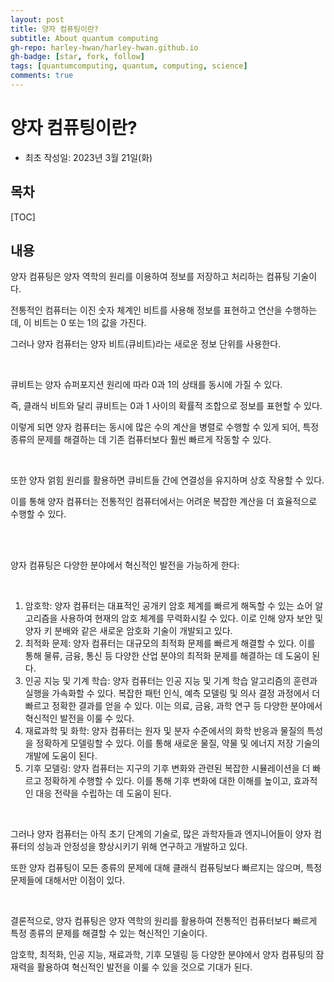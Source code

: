 ```yaml
---
layout: post
title: 양자 컴퓨팅이란?
subtitle: About quantum computing
gh-repo: harley-hwan/harley-hwan.github.io
gh-badge: [star, fork, follow]
tags: [quantumcomputing, quantum, computing, science]
comments: true
---
```


# 양자 컴퓨팅이란?

- 최초 작성일: 2023년 3월 21일(화)

## 목차

[TOC]

## 내용

양자 컴퓨팅은 양자 역학의 원리를 이용하여 정보를 저장하고 처리하는 컴퓨팅 기술이다.

전통적인 컴퓨터는 이진 숫자 체계인 비트를 사용해 정보를 표현하고 연산을 수행하는데, 이 비트는 0 또는 1의 값을 가진다.

그러나 양자 컴퓨터는 양자 비트(큐비트)라는 새로운 정보 단위를 사용한다.

<br/>

큐비트는 양자 슈퍼포지션 원리에 따라 0과 1의 상태를 동시에 가질 수 있다.

즉, 클래식 비트와 달리 큐비트는 0과 1 사이의 확률적 조합으로 정보를 표현할 수 있다.

이렇게 되면 양자 컴퓨터는 동시에 많은 수의 계산을 병렬로 수행할 수 있게 되어, 특정 종류의 문제를 해결하는 데 기존 컴퓨터보다 훨씬 빠르게 작동할 수 있다.

<br/>

또한 양자 얽힘 원리를 활용하면 큐비트들 간에 연결성을 유지하며 상호 작용할 수 있다. 

이를 통해 양자 컴퓨터는 전통적인 컴퓨터에서는 어려운 복잡한 계산을 더 효율적으로 수행할 수 있다.

<br/>

<br/>

양자 컴퓨팅은 다양한 분야에서 혁신적인 발전을 가능하게 한다:

<br/>

1. 암호학: 양자 컴퓨터는 대표적인 공개키 암호 체계를 빠르게 해독할 수 있는 쇼어 알고리즘을 사용하여 현재의 암호 체계를 무력화시킬 수 있다. 이로 인해 양자 보안 및 양자 키 분배와 같은 새로운 암호화 기술이 개발되고 있다.
2. 최적화 문제: 양자 컴퓨터는 대규모의 최적화 문제를 빠르게 해결할 수 있다. 이를 통해 물류, 금융, 통신 등 다양한 산업 분야의 최적화 문제를 해결하는 데 도움이 된다.
3. 인공 지능 및 기계 학습: 양자 컴퓨터는 인공 지능 및 기계 학습 알고리즘의 훈련과 실행을 가속화할 수 있다. 복잡한 패턴 인식, 예측 모델링 및 의사 결정 과정에서 더 빠르고 정확한 결과를 얻을 수 있다. 이는 의료, 금융, 과학 연구 등 다양한 분야에서 혁신적인 발전을 이룰 수 있다.
4. 재료과학 및 화학: 양자 컴퓨터는 원자 및 분자 수준에서의 화학 반응과 물질의 특성을 정확하게 모델링할 수 있다. 이를 통해 새로운 물질, 약물 및 에너지 저장 기술의 개발에 도움이 된다.
5. 기후 모델링: 양자 컴퓨터는 지구의 기후 변화와 관련된 복잡한 시뮬레이션을 더 빠르고 정확하게 수행할 수 있다. 이를 통해 기후 변화에 대한 이해를 높이고, 효과적인 대응 전략을 수립하는 데 도움이 된다.

<br/>

그러나 양자 컴퓨터는 아직 초기 단계의 기술로, 많은 과학자들과 엔지니어들이 양자 컴퓨터의 성능과 안정성을 향상시키기 위해 연구하고 개발하고 있다. 

또한 양자 컴퓨팅이 모든 종류의 문제에 대해 클래식 컴퓨팅보다 빠르지는 않으며, 특정 문제들에 대해서만 이점이 있다.

<br/>

결론적으로, 양자 컴퓨팅은 양자 역학의 원리를 활용하여 전통적인 컴퓨터보다 빠르게 특정 종류의 문제를 해결할 수 있는 혁신적인 기술이다. 

암호학, 최적화, 인공 지능, 재료과학, 기후 모델링 등 다양한 분야에서 양자 컴퓨팅의 잠재력을 활용하여 혁신적인 발전을 이룰 수 있을 것으로 기대가 된다.
